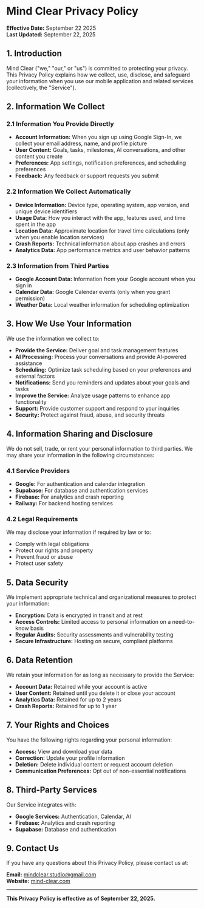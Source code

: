 # Mind Clear Privacy Policy

**Effective Date:** September 22 2025  
**Last Updated:** September 22, 2025

## 1. Introduction

Mind Clear ("we," "our," or "us") is committed to protecting your privacy. This Privacy Policy explains how we collect, use, disclose, and safeguard your information when you use our mobile application and related services (collectively, the "Service").

## 2. Information We Collect

### 2.1 Information You Provide Directly

- **Account Information:** When you sign up using Google Sign-In, we collect your email address, name, and profile picture
- **User Content:** Goals, tasks, milestones, AI conversations, and other content you create
- **Preferences:** App settings, notification preferences, and scheduling preferences
- **Feedback:** Any feedback or support requests you submit

### 2.2 Information We Collect Automatically

- **Device Information:** Device type, operating system, app version, and unique device identifiers
- **Usage Data:** How you interact with the app, features used, and time spent in the app
- **Location Data:** Approximate location for travel time calculations (only when you enable location services)
- **Crash Reports:** Technical information about app crashes and errors
- **Analytics Data:** App performance metrics and user behavior patterns

### 2.3 Information from Third Parties

- **Google Account Data:** Information from your Google account when you sign in
- **Calendar Data:** Google Calendar events (only when you grant permission)
- **Weather Data:** Local weather information for scheduling optimization

## 3. How We Use Your Information

We use the information we collect to:

- **Provide the Service:** Deliver goal and task management features
- **AI Processing:** Process your conversations and provide AI-powered assistance
- **Scheduling:** Optimize task scheduling based on your preferences and external factors
- **Notifications:** Send you reminders and updates about your goals and tasks
- **Improve the Service:** Analyze usage patterns to enhance app functionality
- **Support:** Provide customer support and respond to your inquiries
- **Security:** Protect against fraud, abuse, and security threats

## 4. Information Sharing and Disclosure

We do not sell, trade, or rent your personal information to third parties. We may share your information in the following circumstances:

### 4.1 Service Providers
- **Google:** For authentication and calendar integration
- **Supabase:** For database and authentication services
- **Firebase:** For analytics and crash reporting
- **Railway:** For backend hosting services

### 4.2 Legal Requirements
We may disclose your information if required by law or to:
- Comply with legal obligations
- Protect our rights and property
- Prevent fraud or abuse
- Protect user safety

## 5. Data Security

We implement appropriate technical and organizational measures to protect your information:

- **Encryption:** Data is encrypted in transit and at rest
- **Access Controls:** Limited access to personal information on a need-to-know basis
- **Regular Audits:** Security assessments and vulnerability testing
- **Secure Infrastructure:** Hosting on secure, compliant platforms

## 6. Data Retention

We retain your information for as long as necessary to provide the Service:

- **Account Data:** Retained while your account is active
- **User Content:** Retained until you delete it or close your account
- **Analytics Data:** Retained for up to 2 years
- **Crash Reports:** Retained for up to 1 year

## 7. Your Rights and Choices

You have the following rights regarding your personal information:

- **Access:** View and download your data
- **Correction:** Update your profile information
- **Deletion:** Delete individual content or request account deletion
- **Communication Preferences:** Opt out of non-essential notifications

## 8. Third-Party Services

Our Service integrates with:
- **Google Services:** Authentication, Calendar, AI
- **Firebase:** Analytics and crash reporting
- **Supabase:** Database and authentication

## 9. Contact Us

If you have any questions about this Privacy Policy, please contact us at:

**Email:** mindclear.studio@gmail.com  
**Website:** [mind-clear.com](https://mind-clear.com)

---

**This Privacy Policy is effective as of September 22, 2025.**